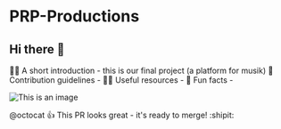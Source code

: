 # PRP-Productions

## Hi there 👋





🙋‍♀️ A short introduction - this is our final project (a platform for musik)
🌈 Contribution guidelines - 
👩‍💻 Useful resources - 
🍿 Fun facts -
<!--🧙 Remember, you can do mighty things with the power of [Markdown](https://docs.github.com/github/writing-on-github/getting-started-with-writing-and-formatting-on-github/basic-writing-and-formatting-syntax)
-->

![This is an image](https://myoctocat.com/assets/images/base-octocat.svg)

@octocat :+1: This PR looks great - it's ready to merge! :shipit:

